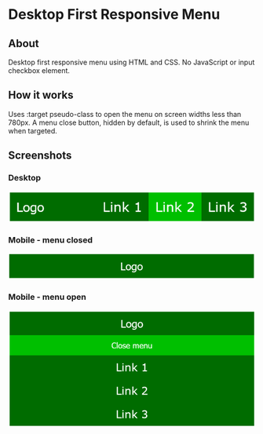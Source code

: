 # Desktop First Responsive Menu

## About
Desktop first responsive menu using HTML and CSS. No JavaScript or input checkbox element. 

## How it works
Uses :target pseudo-class to open the menu on screen widths less than 780px. A menu close button, hidden by default, is used to shrink the menu when targeted.

## Screenshots
### Desktop
![Desktop menu](https://github.com/Tomvande80s/desktop-first-responsive-menu/blob/master/images/navbardesktop.png)
### Mobile - menu closed
![Closed mobile menu](https://github.com/Tomvande80s/desktop-first-responsive-menu/blob/master/images/navbarmobileclosed.png)
### Mobile - menu open
![Open mobile menu](https://github.com/Tomvande80s/desktop-first-responsive-menu/blob/master/images/navbarmobileopen.png)
